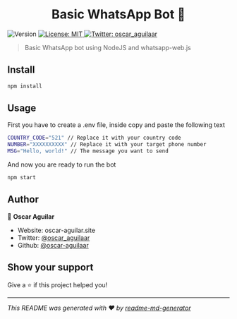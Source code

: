 <h1 align="center">Basic WhatsApp Bot 👋</h1>
<p>
  <img alt="Version" src="https://img.shields.io/badge/version-1.0.0-blue.svg?cacheSeconds=2592000" />
  <a href="#" target="_blank">
    <img alt="License: MIT" src="https://img.shields.io/badge/License-MIT-yellow.svg" />
  </a>
  <a href="https://twitter.com/oscar_aguilaar" target="_blank">
    <img alt="Twitter: oscar_aguilaar" src="https://img.shields.io/twitter/follow/oscar_aguilaar.svg?style=social" />
  </a>
</p>

> Basic WhatsApp bot using NodeJS and whatsapp-web.js

## Install

```sh
npm install
```

## Usage

First you have to create a .env file, inside copy and paste the following text

```sh
COUNTRY_CODE="521" // Replace it with your country code
NUMBER="XXXXXXXXXX" // Replace it with your target phone number
MSG="Hello, world!" // The message you want to send
```

And now you are ready to run the bot

```sh
npm start
```

## Author

👤 **Oscar Aguilar**

- Website: oscar-aguilar.site
- Twitter: [@oscar_aguilaar](https://twitter.com/oscar_aguilaar)
- Github: [@oscar-aguilaar](https://github.com/oscar-aguilaar)

## Show your support

Give a ⭐️ if this project helped you!

---

_This README was generated with ❤️ by [readme-md-generator](https://github.com/kefranabg/readme-md-generator)_

